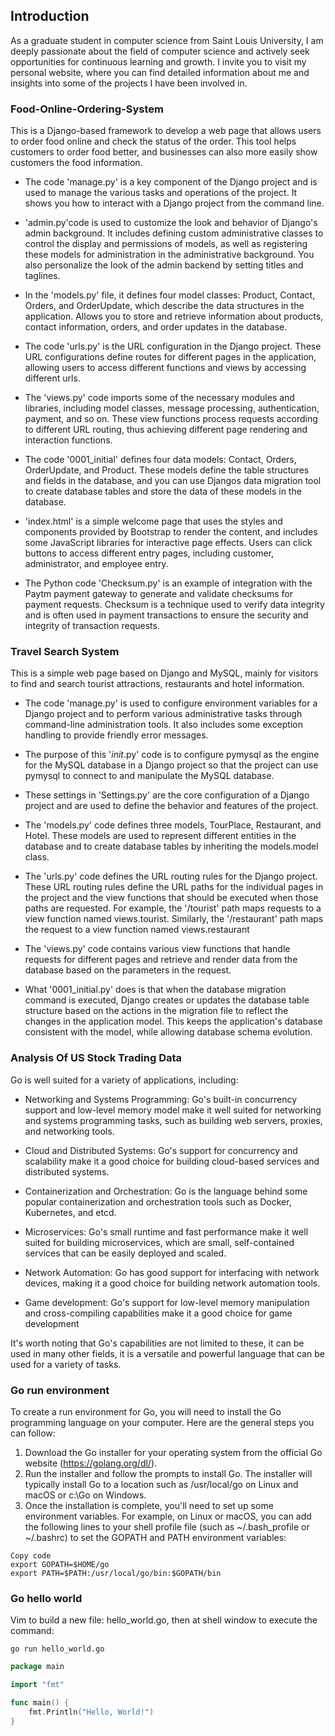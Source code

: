 ## Introduction
As a graduate student in computer science from Saint Louis University, I am deeply passionate about the field of computer science and actively seek opportunities for continuous learning and growth. I invite you to visit my personal website, where you can find detailed information about me and insights into some of the projects I have been involved in.

### Food-Online-Ordering-System

This is a Django-based framework to develop a web page that allows users to order food online and check the status of the order. This tool helps customers to order food better, and businesses can also more easily show customers the food information.

- The code 'manage.py' is a key component of the Django project and is used to manage the various tasks and operations of the project. It shows you how to interact with a Django project from the command line.
- 'admin.py'code is used to customize the look and behavior of Django's admin background. It includes defining custom administrative classes to control the display and permissions of models, as well as registering these models for administration in the administrative background. You also personalize the look of the admin backend by setting titles and taglines.

- In the 'models.py' file, it defines four model classes: Product, Contact, Orders, and OrderUpdate, which describe the data structures in the application. Allows you to store and retrieve information about products, contact information, orders, and order updates in the database.
- The code 'urls.py' is the URL configuration in the Django project. These URL configurations define routes for different pages in the application, allowing users to access different functions and views by accessing different urls.

- The 'views.py' code imports some of the necessary modules and libraries, including model classes, message processing, authentication, payment, and so on. These view functions process requests according to different URL routing, thus achieving different page rendering and interaction functions.

- The code '0001_initial' defines four data models: Contact, Orders, OrderUpdate, and Product. These models define the table structures and fields in the database, and you can use Djangos data migration tool to create database tables and store the data of these models in the database.
- 'index.html' is a simple welcome page that uses the styles and components provided by Bootstrap to render the content, and includes some JavaScript libraries for interactive page effects. Users can click buttons to access different entry pages, including customer, administrator, and employee entry.
- The Python code 'Checksum.py' is an example of integration with the Paytm payment gateway to generate and validate checksums for payment requests. Checksum is a technique used to verify data integrity and is often used in payment transactions to ensure the security and integrity of transaction requests.

### Travel Search System

This is a simple web page based on Django and MySQL, mainly for visitors to find and search tourist attractions, restaurants and hotel information.

- The code 'manage.py' is used to configure environment variables for a Django project and to perform various administrative tasks through command-line administration tools. It also includes some exception handling to provide friendly error messages.

- The purpose of this '_init_.py' code is to configure pymysql as the engine for the MySQL database in a Django project so that the project can use pymysql to connect to and manipulate the MySQL database.

- These settings in 'Settings.py' are the core configuration of a Django project and are used to define the behavior and features of the project.

- The 'models.py' code defines three models, TourPlace, Restaurant, and Hotel. These models are used to represent different entities in the database and to create database tables by inheriting the models.model class.
- The 'urls.py' code defines the URL routing rules for the Django project. These URL routing rules define the URL paths for the individual pages in the project and the view functions that should be executed when those paths are requested. For example, the '/tourist' path maps requests to a view function named views.tourist. Similarly, the '/restaurant' path maps the request to a view function named views.restaurant
- The 'views.py' code contains various view functions that handle requests for different pages and retrieve and render data from the database based on the parameters in the request.
- What '0001_initial.py' does is that when the database migration command is executed, Django creates or updates the database table structure based on the actions in the migration file to reflect the changes in the application model. This keeps the application's database consistent with the model, while allowing database schema evolution.



### Analysis Of US Stock Trading Data

Go is well suited for a variety of applications, including:

- Networking and Systems Programming: Go's built-in concurrency support and low-level memory model make it well suited for networking and systems programming tasks, such as building web servers, proxies, and networking tools.

- Cloud and Distributed Systems: Go's support for concurrency and scalability make it a good choice for building cloud-based services and distributed systems.

- Containerization and Orchestration: Go is the language behind some popular containerization and orchestration tools such as Docker, Kubernetes, and etcd.

- Microservices: Go's small runtime and fast performance make it well suited for building microservices, which are small, self-contained services that can be easily deployed and scaled.

- Network Automation: Go has good support for interfacing with network devices, making it a good choice for building network automation tools.

- Game development: Go's support for low-level memory manipulation and cross-compiling capabilities make it a good choice for game development

It's worth noting that Go's capabilities are not limited to these, it can be used in many other fields, it is a versatile and powerful language that can be used for a variety of tasks.



### Go run environment

To create a run environment for Go, you will need to install the Go programming language on your computer. Here are the general steps you can follow:

1. Download the Go installer for your operating system from the official Go website (https://golang.org/dl/).
2. Run the installer and follow the prompts to install Go. The installer will typically install Go to a location such as /usr/local/go on Linux and macOS or c:\Go on Windows.
3. Once the installation is complete, you'll need to set up some environment variables. For example, on Linux or macOS, you can add the following lines to your shell profile file (such as ~/.bash_profile or ~/.bashrc) to set the GOPATH and PATH environment variables:

```shell
Copy code
export GOPATH=$HOME/go
export PATH=$PATH:/usr/local/go/bin:$GOPATH/bin
```



### Go hello world

Vim to build a new file: hello_world.go, then at shell window to execute the command: 

```she
go run hello_world.go
```

```go
package main

import "fmt"

func main() {
    fmt.Println("Hello, World!")
}
```

